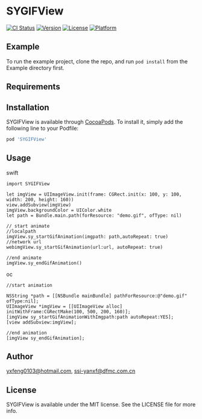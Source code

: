 # SYGIFView

[![CI Status](https://img.shields.io/travis/yxfeng0103@hotmail.com/SYGIFView.svg?style=flat)](https://travis-ci.org/yxfeng0103@hotmail.com/SYGIFView)
[![Version](https://img.shields.io/cocoapods/v/SYGIFView.svg?style=flat)](https://cocoapods.org/pods/SYGIFView)
[![License](https://img.shields.io/cocoapods/l/SYGIFView.svg?style=flat)](https://cocoapods.org/pods/SYGIFView)
[![Platform](https://img.shields.io/cocoapods/p/SYGIFView.svg?style=flat)](https://cocoapods.org/pods/SYGIFView)

## Example

To run the example project, clone the repo, and run `pod install` from the Example directory first.

## Requirements

## Installation

SYGIFView is available through [CocoaPods](https://cocoapods.org). To install
it, simply add the following line to your Podfile:

```ruby
pod 'SYGIFView'
```

## Usage
swift
```
import SYGIFView

let imgView = UIImageView.init(frame: CGRect.init(x: 100, y: 100, width: 200, height: 160))
view.addSubview(imgView)
imgView.backgroundColor = UIColor.white
let path = Bundle.main.path(forResource: "demo.gif", ofType: nil)

// start animate
//localpath
imgView.sy_startGifAnimation(imgpath: path,autoRepeat: true)
//network url
webimgView.sy_startGifAnimation(url:url, autoRepeat: true)

//end animate
imgView.sy_endGifAnimation()
```

oc
```
//start animation

NSString *path = [[NSBundle mainBundle] pathForResource:@"demo.gif" ofType:nil];
UIImageView *imgView = [[UIImageView alloc] initWithFrame:CGRectMake(100, 500, 200, 160)];
[imgView sy_startGifAnimationWithImgpath:path autoRepeat:YES];
[view addSubview:imgView];
    
//end animation
[imgView sy_endGifAnimation];    
```


## Author

yxfeng0103@hotmail.com, ssi-yanxf@dfmc.com.cn

## License

SYGIFView is available under the MIT license. See the LICENSE file for more info.
